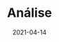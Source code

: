---
title: Análise
excerpt: hehehehehehehe
date: 2021-04-14
icon:
  type: fa
  name: fa-cog fa-spin fa-fw
color: green
sections:
  - /analise/cenarios
  - /analise/nfr
  - /analise/versionamento
---